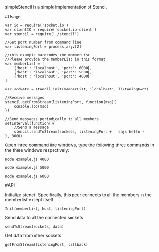 simpleStencil is a simple implementation of Stencil. 

#Usage

```
var io = require('socket.io')
var clientIO = require('socket.io-client')
var stencil = require('./stencil')

//Get port number from command line
var listeningPort = process.argv[2]

//This example hardcodes the memberList
//Please provide the memberList in this format
var memberList = [
	{'host': 'localhost', 'port': 6000},
	{'host': 'localhost', 'port': 5000},
	{'host': 'localhost', 'port': 4000}
]

var sockets = stencil.init(memberList, 'localhost', listeningPort)

//Receive messages
stencil.getFromStream(listeningPort, function(msg){
	console.log(msg)
})

//Send messages periodically to all members
setInterval(function(){
	//Send a message
	stencil.sendToStream(sockets, listeningPort + ' says hello')
}, 3000)
```

Open three command line windows, type the following three commands in the three windows respectively:
```
node example.js 4000
```
```
node example.js 5000
```
```
node example.js 6000
```

#API

Initialize stencil. Specifically, this peer connects to all the members in the memberlist except itself
```
Init(memberList, host, listeningPort)
```

Send data to all the connected sockets
```
sendToStream(sockets, data)
```

Get data from other sockets
```
getFromStream(listeningPort, callback)
```

